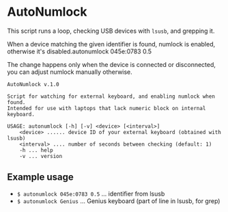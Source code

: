 AutoNumlock
===========

This script runs a loop, checking USB devices with `lsusb`, and grepping it.

When a device matching the given identifier is found, numlock is enabled, otherwise it's disabled.autonumlock 045e:0783 0.5

The change happens only when the device is connected or disconnected, you can adjust numlock manually otherwise.

```none
AutoNumlock v.1.0

Script for watching for external keyboard, and enabling numlock when found.
Intended for use with laptops that lack numeric block on internal keyboard.

USAGE: autonumlock [-h] [-v] <device> [<interval>]
    <device> ...... device ID of your external keyboard (obtained with lsusb)
    <interval> .... number of seconds between checking (default: 1)
    -h ... help
    -v ... version
```

Example usage
-------------

- `$ autonumlock 045e:0783 0.5` ... identifier from lsusb
- `$ autonumlock Genius` ... Genius keyboard (part of line in lsusb, for grep)
